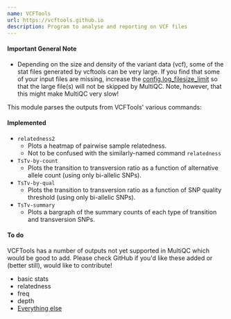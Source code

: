 ```yaml
---
name: VCFTools
url: https://vcftools.github.io
description: Program to analyse and reporting on VCF files
---
```


#### Important General Note

- Depending on the size and density of the variant data (vcf),
  some of the stat files generated by vcftools can be very large.
  If you find that some of your input files are missing, increase
  the [config.log_filesize_limit](http://multiqc.info/docs/#big-log-files)
  so that the large file(s) will not be skipped by MultiQC. Note, however,
  that this might make MultiQC very slow!

This module parses the outputs from VCFTools' various commands:

#### Implemented

- `relatedness2`
  - Plots a heatmap of pairwise sample relatedness.
  - Not to be confused with the similarly-named command `relatedness`
- `TsTv-by-count`
  - Plots the transition to transversion ratio as a function of
    alternative allele count (using only bi-allelic SNPs).
- `TsTv-by-qual`
  - Plots the transition to transversion ratio as a function of SNP
    quality threshold (using only bi-allelic SNPs).
- `TsTv-summary`
  - Plots a bargraph of the summary counts of each type of transition and
    transversion SNPs.

#### To do

VCFTools has a number of outputs not yet supported in MultiQC which
would be good to add. Please check GitHub if you'd like these added
or (better still), would like to contribute!

- basic stats
- relatedness
- freq
- depth
- [Everything else](https://vcftools.github.io/man_latest.html)

